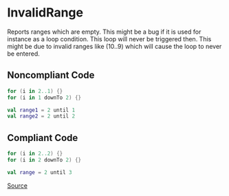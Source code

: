 # InvalidRange

Reports ranges which are empty.
This might be a bug if it is used for instance as a loop condition. This loop will never be triggered then.
This might be due to invalid ranges like (10..9) which will cause the loop to never be entered.

## Noncompliant Code

```kotlin
for (i in 2..1) {}
for (i in 1 downTo 2) {}

val range1 = 2 until 1
val range2 = 2 until 2
```
## Compliant Code

```kotlin
for (i in 2..2) {}
for (i in 2 downTo 2) {}

val range = 2 until 3
```

[Source](https://arturbosch.github.io/detekt/potential-bugs.html#invalidrange)

